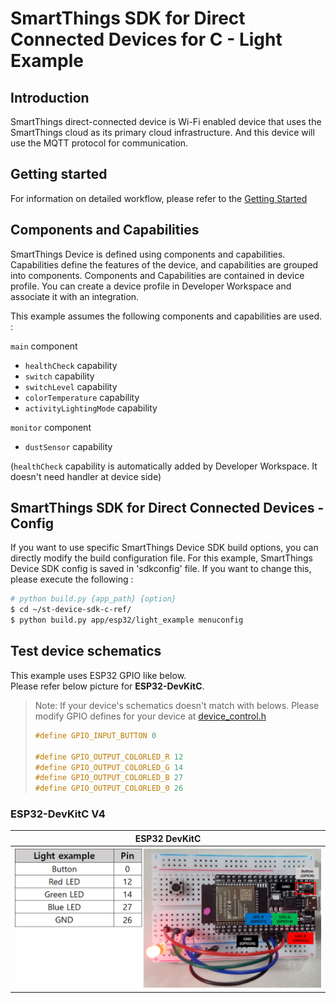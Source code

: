# SmartThings SDK for Direct Connected Devices for C - Light Example

## Introduction

SmartThings direct-connected device is Wi-Fi enabled device that uses the SmartThings cloud as its primary cloud infrastructure. And this device will use the MQTT protocol for communication.

## Getting started

For information on detailed workflow, please refer to the [Getting Started](../../../doc/getting_started.md)

## Components and Capabilities

SmartThings Device is defined using components and capabilities. Capabilities define the features of the device, and capabilities are grouped into components.
Components and Capabilities are contained in device profile. You can create a device profile in Developer Workspace and associate it with an integration.

This example assumes the following components and capabilities are used. :  

`main` component  
- `healthCheck` capability  
- `switch` capability  
- `switchLevel` capability  
- `colorTemperature` capability  
- `activityLightingMode` capability  

`monitor` component  
- `dustSensor` capability  

(`healthCheck` capability is automatically added by Developer Workspace. It doesn't need handler at device side)

## SmartThings SDK for Direct Connected Devices - Config
If you want to use specific SmartThings Device SDK build options, you can directly modify the build configuration file. For this example, SmartThings Device SDK config is saved in 'sdkconfig' file. If you want to change this, please execute the following :
```sh
# python build.py {app_path} {option}
$ cd ~/st-device-sdk-c-ref/
$ python build.py app/esp32/light_example menuconfig
```

## Test device schematics
This example uses ESP32 GPIO like below.  
Please refer below picture for __ESP32-DevKitC__.  
> Note: If your device's schematics doesn't match with belows.
> Please modify GPIO defines for your device at [device_control.h](main/device_control.h)
> ```c
> #define GPIO_INPUT_BUTTON 0
> 
> #define GPIO_OUTPUT_COLORLED_R 12
> #define GPIO_OUTPUT_COLORLED_G 14
> #define GPIO_OUTPUT_COLORLED_B 27
> #define GPIO_OUTPUT_COLORLED_0 26
> ```

### ESP32-DevKitC V4  
| ESP32 DevKitC                                                     |
|-------------------------------------------------------------------|
|![ESP32_DEVKITC](../../../doc/res/Light_Example_ESP32_DEVKITC.png) |

